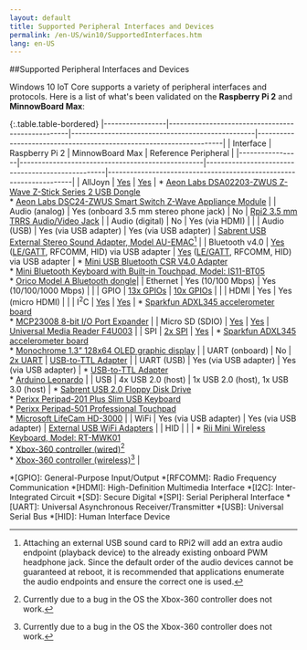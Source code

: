 ```yaml
---
layout: default
title: Supported Peripheral Interfaces and Devices
permalink: /en-US/win10/SupportedInterfaces.htm
lang: en-US
---
```


##Supported Peripheral Interfaces and Devices

Windows 10 IoT Core supports a variety of peripheral interfaces and protocols. Here is a list of what's been validated on the **Raspberry Pi 2** and **MinnowBoard Max**:

{:.table.table-bordered}
|-----------------|--------------------------------------------------|--------------------------------------------------|--------------------------------------------------------------------|
| Interface       | Raspberry Pi 2                                   | MinnowBoard Max                                  | Reference Peripheral                                               |
|-----------------|--------------------------------------------------|--------------------------------------------------|--------------------------------------------------------------------|
| AllJoyn         | [Yes][1]                                         | [Yes][1]                                         | * [Aeon Labs DSA02203-ZWUS Z-Wave Z-Stick Series 2 USB Dongle][20] <br> * [Aeon Labs DSC24-ZWUS Smart Switch Z-Wave Appliance Module][20] |
| Audio (analog)  | Yes (onboard 3.5 mm stereo phone jack)           | No                                               | [Rpi2 3.5 mm TRRS Audio/Video Jack][34] |
| Audio (digital) | No                                               | Yes (via HDMI)                                   |  |
| Audio (USB)     | Yes (via USB adapter)                            | Yes (via USB adapter)                            | [Sabrent USB External Stereo Sound Adapter, Model AU-EMAC][12][^1] |
| Bluetooth v4.0  | [Yes][31] ([LE/GATT][32], RFCOMM, HID) via USB adapter | [Yes][31] ([LE/GATT][32], RFCOMM, HID) via USB adapter | * [Mini USB Bluetooth CSR V4.0 Adapter][13] <br> * [Mini Bluetooth Keyboard with Built-in Touchpad, Model: IS11-BT05][14] <br> * [Orico Model A Bluetooth dongle][2]|
| Ethernet        | Yes (10/100 Mbps)                                | Yes (10/100/1000 Mbps)                           |  |
| GPIO            | [13x GPIOs][3]                                   | [10x GPIOs][4]                                   |  |
| HDMI            | Yes                                              | Yes (micro HDMI)                                 |  |
| I<sup>2</sup>C  | [Yes][5]                                         | [Yes][6]                                         | * [Sparkfun ADXL345 accelerometer board][26] <br> * [MCP23008 8-bit I/O Port Expander][27] |
| Micro SD (SDIO) | [Yes][7]                                         | [Yes][8]                                         | [Universal Media Reader F4U003][23] |
| SPI             | [2x SPI][9]                                      | [Yes][10]                                        | * [Sparkfun ADXL345 accelerometer board][28] <br> * [Monochrome 1.3” 128x64 OLED graphic display][29] |
| UART (onboard)  | No                                               | [2x UART][11]                                    | [USB-to-TTL Adapter][25] |
| UART (USB)      | Yes (via USB adapter)                            | Yes (via USB adapter)                            | * [USB-to-TTL Adapter][24] <br> * [Arduino Leonardo][33] |
| USB             | 4x USB 2.0 (host)                                | 1x USB 2.0 (host), 1x USB 3.0 (host)             | * [Sabrent USB 2.0 Floppy Disk Drive][19] <br> * [Perixx Peripad-201 Plus Slim USB Keyboard][21] <br> * [Perixx Peripad-501 Professional Touchpad][22] <br> * [Microsoft LifeCam HD-3000][30] |
| WiFi            | Yes (via USB adapter)                            | Yes (via USB adapter)                            | [External USB WiFi Adapters][18] |
| HID             |                                                  |                                                  | * [Rii Mini Wireless Keyboard, Model: RT-MWK01][15] <br> * [Xbox-360 controller (wired)][16][^2] <br> * [Xbox-360 controller (wireless)][17][^2] |

*[GPIO]: General-Purpose Input/Output
*[RFCOMM]: Radio Frequency Communication
*[HDMI]: High-Definition Multimedia Interface
*[I2C]: Inter-Integrated Circuit
*[SD]: Secure Digital
*[SPI]: Serial Peripheral Interface
*[UART]: Universal Asynchronous Receiver/Transmitter
*[USB]: Universal Serial Bus
*[HID]: Human Interface Device

[1]: {{site.baseurl}}/{{page.lang}}/win10/AllJoyn.htm "AllJoyn Connectivity"
[2]: {{site.baseurl}}/{{page.lang}}/win10/Bluetooth.htm#Bluetooth_Dongle "Orico Model A Bluetooth dongle"
[3]: {{site.baseurl}}/{{page.lang}}/win10/samples/PinMappingsRPi2.htm#RPi2_GPIO "Raspberry Pi 2 GPIOs"
[4]: {{site.baseurl}}/{{page.lang}}/win10/samples/PinMappingsMBM.htm#MBM_GPIO "MinnowBoard Max GPIOs"
[5]: {{site.baseurl}}/{{page.lang}}/win10/samples/PinMappingsRPi2.htm#RPi2_I2C "Raspberry Pi 2 I2C bus"
[6]: {{site.baseurl}}/{{page.lang}}/win10/samples/PinMappingsMBM.htm#MBM_I2C "MinnowBoard Max I2C bus"
[7]: {{site.baseurl}}/{{page.lang}}/win10/SetupRPI.htm#RPi2_SDcard "Raspberry Pi 2 microSD card"
[8]: {{site.baseurl}}/{{page.lang}}/win10/SetupMBM.htm#MBM_SDcard "MinnowBoard Max microSD card"
[9]: {{site.baseurl}}/{{page.lang}}/win10/samples/PinMappingsRPi2.htm#RPi2_SPI "Raspberry Pi 2 SPI bus"
[10]: {{site.baseurl}}/{{page.lang}}/win10/samples/PinMappingsMBM.htm#MBM_SPI "MinnowBoard Max SPI bus"
[11]: {{site.baseurl}}/{{page.lang}}/win10/samples/PinMappingsMBM.htm#MBM_UART "MinnowBoard Max UART"
[12]: http://www.sabrent.com/category/audio/AU-EMAC/ "Sabrent USB External Stereo Sound Adapter, Model AU-EMAC"
[13]: http://www.amazon.com/RuiLing-Bluetooth-Adapter-Dongle-Class/dp/B00WMET36O "Mini USB Bluetooth CSR V4.0 Adapter"
[14]: http://www.newegg.com/Product/Product.aspx?Item=9SIA1GK0TS7891 "Mini Bluetooth Keyboard with Built-in Touchpad, Model: IS11-BT05"
[15]: http://www.riitek.com/goods/detail/39.htm "Rii Mini Wireless Keyboard, Model: RT-MWK01"
[16]: http://www.xbox.com/en-US/xbox-360/accessories/controllers/wired-controller "Xbox-360 controller (wired)"
[17]: http://www.xbox.com/en-US/xbox-360/accessories/controllers/wireless-controller "Xbox-360 controller (wireless)"
[18]: {{site.baseurl}}/{{page.lang}}/win10/SetupWiFi.htm#WiFi_Devices "External USB WiFi Adapters"
[19]: http://www.sabrent.com/category/accesories/SBT-UFDB/ "Sabrent USB 2.0 Floppy Disk Drive"
[20]: {{site.baseurl}}/{{page.lang}}/win10/samples/ZWaveTutorial.htm#AllJoyn_Z_Wave "Aeon Labs Z-Wave"
[21]: http://perixx.com/en/products/perixx-pro-16.html "Perixx Peripad-201 Plus Slim USB Keyboard"
[22]: http://www.perixx.com/en/products/perixx-pro-2.html "Perixx Peripad-501 Professional Touchpad"
[23]: http://cache-www.belkin.com/support/dl/man_f4u003_pm00758_mediareader.pdf "Universal Media Reader F4U003"
[24]: {{site.baseurl}}/{{page.lang}}/win10/samples/SerialSample.htm#USB_TTL_Adapter "USB-to-TTL Adapter"
[25]: {{site.baseurl}}/{{page.lang}}/win10/samples/SerialSample.htm#MBM_UART "USB-to-TTL Adapter"
[26]: {{site.baseurl}}/{{page.lang}}/win10/samples/I2CAccelerometer.htm#I2C_Accelerometer "Sparkfun ADXL345 accelerometer board"
[27]: {{site.baseurl}}/{{page.lang}}/win10/samples/I2CPortExpander.htm#I2C_PortExpander "MCP23008 8-bit I/O Port Expander"
[28]: {{site.baseurl}}/{{page.lang}}/win10/samples/SPIAccelerometer.htm#SPI_Accelerometer "Sparkfun ADXL345 accelerometer board"
[29]: {{site.baseurl}}/{{page.lang}}/win10/samples/SPIDisplay.htm#SPI_Display "Monochrome 1.3” 128x64 OLED graphic display"
[30]: {{site.baseurl}}/{{page.lang}}/win10/samples/WebCamSample.htm#USB_WebCam "Microsoft LifeCam HD-3000"
[31]: {{site.baseurl}}/{{page.lang}}/win10/Bluetooth.htm "Bluetooth Support"
[32]: {{site.baseurl}}/{{page.lang}}/win10/samples/BLEGatt.htm "Generic Attribute Profile Sample "
[33]: {{site.baseurl}}/{{page.lang}}/win10/samples/NodejsCylon.htm "Arduino Leonardo"
[34]: http://www.raspberrypi-spy.co.uk/2014/07/raspberry-pi-model-b-3-5mm-audiovideo-jack/ "Rpi2 3.5 mm Audio/Video Jack"

[^1]: Attaching an external USB sound card to RPi2 will add an extra audio endpoint (playback device) to the already existing onboard PWM headphone jack. Since the default order of the audio devices cannot be guaranteed at reboot, it is recommended that applications enumerate the audio endpoints and ensure the correct one is used.
[^2]: Currently due to a bug in the OS the Xbox-360 controller does not work.
